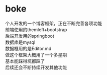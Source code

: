 # boke
个人开发的一个博客框架，正在不断完善各项功能<br>
前端使用的themleft+bootstrap<br>
后端开发用的springboot<br>
数据库是mysql<br>
数据框用的是Editor.md<br>
做这个框架大概用了一个多星期<br>
基本能踩得坑都踩了<br>
后续还会不断持续开发其他功能<br>
